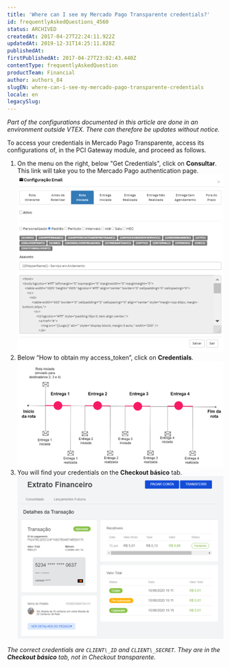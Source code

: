 ```yaml
---
title: 'Where can I see my Mercado Pago Transparente credentials?'
id: frequentlyAskedQuestions_4560
status: ARCHIVED
createdAt: 2017-04-27T22:24:11.922Z
updatedAt: 2019-12-31T14:25:11.828Z
publishedAt: 
firstPublishedAt: 2017-04-27T23:02:43.440Z
contentType: frequentlyAskedQuestion
productTeam: Financial
author: authors_84
slugEN: where-can-i-see-my-mercado-pago-transparente-credentials
locale: en
legacySlug: 
---
```


_Part of the configurations documented in this article are done in an environment outside VTEX. There can therefore be updates without notice._

To access your credentials in Mercado Pago Transparente, access its configurations of, in the PCI Gateway module, and proceed as follows.

1. On the menu on the right, below "Get Credentials", click on **Consultar**. This link will take you to the Mercado Pago authentication page.![2017-01-26 19_37_19-Mercado Pago Transparente - Nova configuração _ VTEX PCI Gateway](https://raw.githubusercontent.com/vtexdocs/help-center-content/refs/heads/main/_1.png)
2. Below “How to obtain my access\_token”, click on **Credentials**.![2017-01-26 19_43_49-Authentication - MercadoPago Developers](https://raw.githubusercontent.com/vtexdocs/help-center-content/refs/heads/main/_2.png)
3. You will find your credentials on the **Checkout básico** tab.![2017-01-26 19_48_02-MercadoPago - Credenciais](https://raw.githubusercontent.com/vtexdocs/help-center-content/refs/heads/main/_3.png)
 
_The correct credentials are `CLIENT\_ID` and `CLIENT\_SECRET`. They are in the **Checkout básico** tab, not in Checkout transparente._
